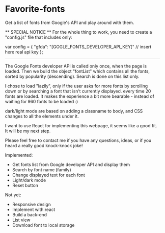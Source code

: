 # Favorite-fonts
Get a list of fonts from Google's API and play around with them.

** SPECIAL NOTICE **
For the whole thing to work, you need to create a "config.js" file that includes only:

var config = {
  "gfda": "[GOGLE_FONTS_DEVELOPER_API_KEY]"  // insert here real api key
};


-------------------------------------------------------------------------------------------------

The Google Fonts developer API is called only once, when the page is loaded. Then we build the object "fontList" which contains all the fonts, sorted by popularity (descending).
Search is done on this list only.

I chose to load "lazily", only if the user asks for more fonts by scrolling down or by searching a font that isn't currently displayed. every time 20 fonts are loaded. It makes the experience a bit more bearable - instead of waiting for 960 fonts to be loaded :)

dark/light mode are based on adding a classname to body, and CSS changes to all the elements under it.

I want to use React for implementing this webpage, it seems like a good fit. It will be my next step.

Please feel free to contact me if you have any questions, ideas, or if you heard a really good knock-knock joke!


Implemented:
- Get fonts list from Google developer API and display them
- Search by font name (family)
- Change displayed text for each font
- Light/dark mode
- Reset button

Not yet:
- Responsive design
- Implement with react
- Build a back-end
- List view
- Download font to local storage
